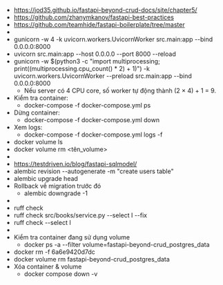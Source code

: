 - https://jod35.github.io/fastapi-beyond-crud-docs/site/chapter5/
- https://github.com/zhanymkanov/fastapi-best-practices
- https://github.com/teamhide/fastapi-boilerplate/tree/master
-
- gunicorn -w 4 -k uvicorn.workers.UvicornWorker src.main:app --bind 0.0.0.0:8000
- uvicorn src.main:app --host 0.0.0.0 --port 8000 --reload
- gunicorn -w $(python3 -c "import multiprocessing; print((multiprocessing.cpu_count() * 2) + 1)") -k uvicorn.workers.UvicornWorker --preload src.main:app --bind 0.0.0.0:8000
  -  Nếu server có 4 CPU core, số worker tự động thành (2 × 4) + 1 = 9.
- Kiểm tra container:
  - docker-compose -f docker-compose.yml ps
- Dừng container:
  - docker-compose -f docker-compose.yml down
- Xem logs:
  - docker-compose -f docker-compose.yml logs -f
- docker volume ls
- docker volume rm <tên_volume>
-
- https://testdriven.io/blog/fastapi-sqlmodel/
- alembic revision --autogenerate -m "create users table"
- alembic upgrade head
- Rollback về migration trước đó
  - alembic downgrade -1
-
- ruff check
- ruff check src/books/service.py --select I --fix
- ruff check --select I
-
- Kiểm tra container đang sử dụng volume
  - docker ps -a --filter volume=fastapi-beyond-crud_postgres_data
- docker rm -f 6a6e9420d7dc
- docker volume rm fastapi-beyond-crud_postgres_data
- Xóa container & volume
  - docker compose down -v

